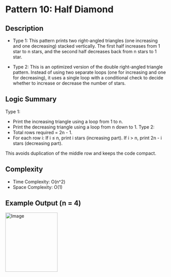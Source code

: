 # Pattern 10: Half Diamond

## Description
- Type 1:
This pattern prints two right-angled triangles (one increasing and one decreasing) stacked vertically.
The first half increases from 1 star to n stars, and the second half decreases back from n stars to 1 star.

- Type 2:
This is an optimized version of the double right-angled triangle pattern.
Instead of using two separate loops (one for increasing and one for decreasing), it uses a single loop with a conditional check to decide whether to increase or decrease the number of stars.

## Logic Summary
Type 1:
- Print the increasing triangle using a loop from 1 to n.
- Print the decreasing triangle using a loop from n down to 1.
Type 2:
- Total rows required = 2n - 1.
- For each row i:
    If i ≤ n, print i stars (increasing part).
    If i > n, print 2n - i stars (decreasing part).

This avoids duplication of the middle row and keeps the code compact.
## Complexity
- Time Complexity: O(n^2)
- Space Complexity: O(1)

## Example Output (n = 4)
<img width="163" height="185" alt="Image" src="https://github.com/user-attachments/assets/c160d728-e962-4612-ac3a-9d2d4bdeacf0" />
